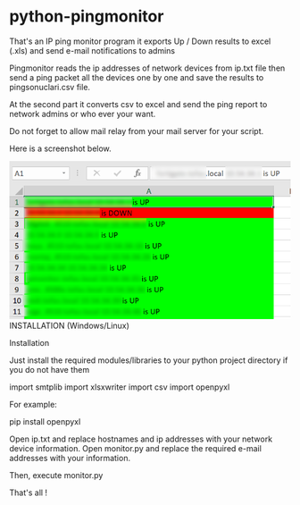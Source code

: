 # python-pingmonitor

That's an IP ping monitor program it exports Up / Down results to excel (.xls) and send e-mail notifications to admins

Pingmonitor reads the ip addresses of network devices from ip.txt file then send a ping packet all the devices one by one and save the results to pingsonuclari.csv file.

At the second part it converts csv to excel and send the ping report to network admins or who ever your want.

Do not forget to allow mail relay from your mail server for your script.

Here is a screenshot below.

![alt text](https://github.com/goksinenki/python-ping-monitor/blob/master/pingmonitor.png)
INSTALLATION (Windows/Linux)

Installation

Just install the required modules/libraries to your python project directory if you do not have them

import smtplib
import xlsxwriter
import csv
import openpyxl

For example:

pip install openpyxl

Open ip.txt and replace hostnames and ip addresses with your network device information.
Open monitor.py and replace the required e-mail addresses with your information.

Then, execute monitor.py

That's all !
